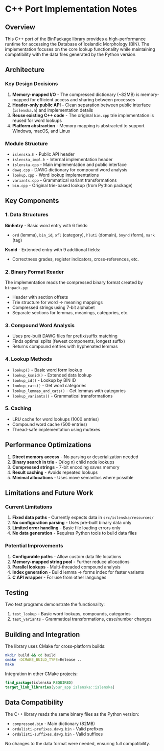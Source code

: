 # C++ Port Implementation Notes

## Overview

This C++ port of the BinPackage library provides a high-performance runtime for accessing the Database of Icelandic Morphology (BÍN). The implementation focuses on the core lookup functionality while maintaining compatibility with the data files generated by the Python version.

## Architecture

### Key Design Decisions

1. **Memory-mapped I/O** - The compressed dictionary (~82MB) is memory-mapped for efficient access and sharing between processes
2. **Header-only public API** - Clean separation between public interface (`islenska.h`) and implementation details
3. **Reuse existing C++ code** - The original `bin.cpp` trie implementation is reused for word lookups
4. **Platform abstraction** - Memory mapping is abstracted to support Windows, macOS, and Linux

### Module Structure

- `islenska.h` - Public API header
- `islenska_impl.h` - Internal implementation header
- `islenska.cpp` - Main implementation and public interface
- `dawg.cpp` - DAWG dictionary for compound word analysis
- `lookup.cpp` - Word lookup implementations
- `variants.cpp` - Grammatical variant transformations
- `bin.cpp` - Original trie-based lookup (from Python package)

## Key Components

### 1. Data Structures

**BinEntry** - Basic word entry with 6 fields:
- `ord` (lemma), `bin_id`, `ofl` (category), `hluti` (domain), `bmynd` (form), `mark` (tag)

**Ksnid** - Extended entry with 9 additional fields:
- Correctness grades, register indicators, cross-references, etc.

### 2. Binary Format Reader

The implementation reads the compressed binary format created by `binpack.py`:
- Header with section offsets
- Trie structure for word → meaning mappings
- Compressed strings using 7-bit alphabet
- Separate sections for lemmas, meanings, categories, etc.

### 3. Compound Word Analysis

- Uses pre-built DAWG files for prefix/suffix matching
- Finds optimal splits (fewest components, longest suffix)
- Returns compound entries with hyphenated lemmas

### 4. Lookup Methods

- `lookup()` - Basic word form lookup
- `lookup_ksnid()` - Extended data lookup
- `lookup_id()` - Lookup by BÍN ID
- `lookup_cats()` - Get word categories
- `lookup_lemmas_and_cats()` - Get lemmas with categories
- `lookup_variants()` - Grammatical transformations

### 5. Caching

- LRU cache for word lookups (1000 entries)
- Compound word cache (500 entries)
- Thread-safe implementation using mutexes

## Performance Optimizations

1. **Direct memory access** - No parsing or deserialization needed
2. **Binary search in trie** - O(log n) child node lookups
3. **Compressed strings** - 7-bit encoding saves memory
4. **Result caching** - Avoids repeated lookups
5. **Minimal allocations** - Uses move semantics where possible

## Limitations and Future Work

### Current Limitations

1. **Fixed data paths** - Currently expects data in `src/islenska/resources/`
2. **No configuration parsing** - Uses pre-built binary data only
3. **Limited error handling** - Basic file loading errors only
4. **No data generation** - Requires Python tools to build data files

### Potential Improvements

1. **Configurable paths** - Allow custom data file locations
2. **Memory-mapped string pool** - Further reduce allocations
3. **Parallel lookups** - Multi-threaded compound analysis
4. **Index generation** - Build lemma → forms index for faster variants
5. **C API wrapper** - For use from other languages

## Testing

Two test programs demonstrate the functionality:

1. `test_lookup` - Basic word lookups, compounds, categories
2. `test_variants` - Grammatical transformations, case/number changes

## Building and Integration

The library uses CMake for cross-platform builds:

```bash
mkdir build && cd build
cmake -DCMAKE_BUILD_TYPE=Release ..
make
```

Integration in other CMake projects:
```cmake
find_package(islenska REQUIRED)
target_link_libraries(your_app islenska::islenska)
```

## Data Compatibility

The C++ library reads the same binary files as the Python version:
- `compressed.bin` - Main dictionary (82MB)
- `ordalisti-prefixes.dawg.bin` - Valid prefixes
- `ordalisti-suffixes.dawg.bin` - Valid suffixes

No changes to the data format were needed, ensuring full compatibility.